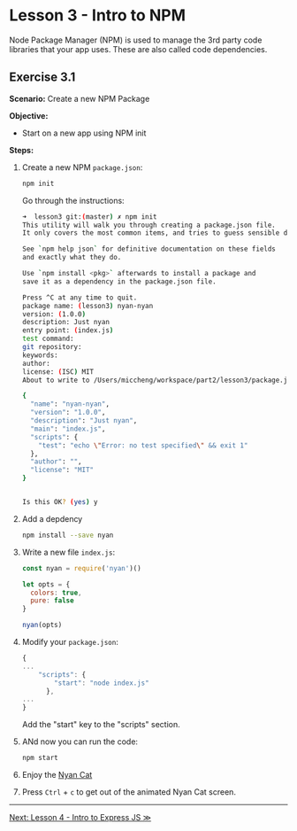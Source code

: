 # Lesson 3 - Intro to NPM

Node Package Manager (NPM) is used to manage the 3rd party code libraries that your app uses. These are also called code dependencies.

## Exercise 3.1

**Scenario:** Create a new NPM Package

**Objective:**

- Start on a new app using NPM init

**Steps:**

1. Create a new NPM `package.json`:

    ```bash
    npm init
    ```
    
    Go through the instructions:
    
    ```bash
    ➜  lesson3 git:(master) ✗ npm init
    This utility will walk you through creating a package.json file.
    It only covers the most common items, and tries to guess sensible defaults.
    
    See `npm help json` for definitive documentation on these fields
    and exactly what they do.
    
    Use `npm install <pkg>` afterwards to install a package and
    save it as a dependency in the package.json file.
    
    Press ^C at any time to quit.
    package name: (lesson3) nyan-nyan
    version: (1.0.0)
    description: Just nyan
    entry point: (index.js)
    test command:
    git repository:
    keywords:
    author:
    license: (ISC) MIT
    About to write to /Users/miccheng/workspace/part2/lesson3/package.json:
    
    {
      "name": "nyan-nyan",
      "version": "1.0.0",
      "description": "Just nyan",
      "main": "index.js",
      "scripts": {
        "test": "echo \"Error: no test specified\" && exit 1"
      },
      "author": "",
      "license": "MIT"
    }
    
    
    Is this OK? (yes) y
    ```

2. Add a depdency

    ```bash
    npm install --save nyan
    ```

3. Write a new file `index.js`:

    ```javascript
    const nyan = require('nyan')()
    
    let opts = {
      colors: true,
      pure: false
    }
    
    nyan(opts)
    ```

4. Modify your `package.json`:

    ```javascript
    {
    ...
        "scripts": {
            "start": "node index.js"
          },
    ...
    }
    ```
    
    Add the "start" key to the "scripts" section.
    
5. ANd now you can run the code:

    ```bash
    npm start
    ```

6. Enjoy the [Nyan Cat](https://en.wikipedia.org/wiki/Nyan_Cat)

7. Press `Ctrl` + `c` to get out of the animated Nyan Cat screen.


---

[Next: Lesson 4 - Intro to Express JS ≫](lesson4.md)
